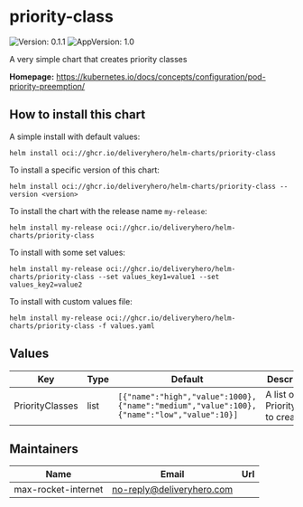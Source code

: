 # priority-class

![Version: 0.1.1](https://img.shields.io/badge/Version-0.1.1-informational?style=flat-square) ![AppVersion: 1.0](https://img.shields.io/badge/AppVersion-1.0-informational?style=flat-square)

A very simple chart that creates priority classes

**Homepage:** <https://kubernetes.io/docs/concepts/configuration/pod-priority-preemption/>

## How to install this chart

A simple install with default values:

```console
helm install oci://ghcr.io/deliveryhero/helm-charts/priority-class
```

To install a specific version of this chart:

```console
helm install oci://ghcr.io/deliveryhero/helm-charts/priority-class --version <version>
```

To install the chart with the release name `my-release`:

```console
helm install my-release oci://ghcr.io/deliveryhero/helm-charts/priority-class
```

To install with some set values:

```console
helm install my-release oci://ghcr.io/deliveryhero/helm-charts/priority-class --set values_key1=value1 --set values_key2=value2
```

To install with custom values file:

```console
helm install my-release oci://ghcr.io/deliveryhero/helm-charts/priority-class -f values.yaml
```

## Values

| Key | Type | Default | Description |
|-----|------|---------|-------------|
| PriorityClasses | list | `[{"name":"high","value":1000},{"name":"medium","value":100},{"name":"low","value":10}]` | A list of PriorityClass to create |

## Maintainers

| Name | Email | Url |
| ---- | ------ | --- |
| max-rocket-internet | <no-reply@deliveryhero.com> |  |
